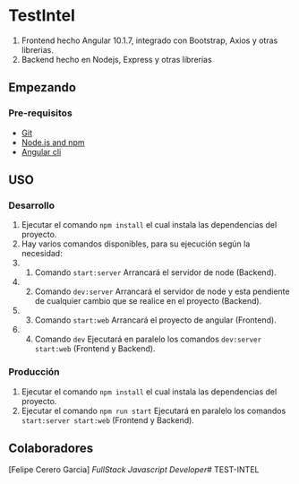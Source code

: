 # TestIntel

1. Frontend hecho Angular 10.1.7, integrado con Bootstrap, Axios y otras librerias.
2. Backend hecho en Nodejs, Express y otras librerias

## Empezando

### Pre-requisitos

- [Git](https://git-scm.com/)
- [Node.js and npm](nodejs.org)
- [Angular cli](https://cli.angular.io/)

## USO

### Desarrollo

1. Ejecutar el comando `npm install` el cual instala las dependencias del proyecto.
2. Hay varios comandos disponibles, para su ejecución según la necesidad:
2. 1. Comando `start:server` Arrancará el servidor de node (Backend).
2. 2. Comando `dev:server` Arrancará el servidor de node y esta pendiente de cualquier cambio que se realice en el proyecto (Backend).
2. 3. Comando `start:web` Arrancará el proyecto de angular (Frontend).
2. 4. Comando `dev` Ejecutará en paralelo los comandos `dev:server start:web` (Frontend y Backend).

### Producción 
1. Ejecutar el comando `npm install` el cual instala las dependencias del proyecto.
2. Ejecutar el comando `npm run start` Ejecutará en paralelo los comandos `start:server start:web` (Frontend y Backend).


## Colaboradores

[Felipe Cerero Garcia] *FullStack Javascript Developer*# TEST-INTEL
